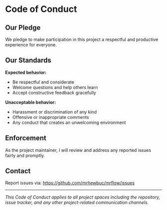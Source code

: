# Code of Conduct

## Our Pledge

We pledge to make participation in this project a respectful and productive experience for everyone.

## Our Standards

**Expected behavior:**
- Be respectful and considerate
- Welcome questions and help others learn
- Accept constructive feedback gracefully

**Unacceptable behavior:**
- Harassment or discrimination of any kind
- Offensive or inappropriate comments
- Any conduct that creates an unwelcoming environment

## Enforcement

As the project maintainer, I will review and address any reported issues fairly and promptly.

## Contact

Report issues via: https://github.com/mrhewbuc/mrflow/issues

---

*This Code of Conduct applies to all project spaces including the repository, issue tracker, and any other project-related communication channels.*